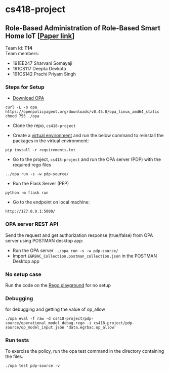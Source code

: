 # cs418-project
## Role-Based Administration of Role-Based Smart Home IoT [<a href="https://www.profsandhu.com/confrnc/misconf/satcps21-mehrnoosh.pdf">Paper link</a>]
Team Id: <b>T14</b> <br>
Team members: 
- 191EE247 Sharvani Somayaji
- 191CS117 Deepta Devkota 
- 191CS142 Prachi Priyam Singh

### Steps for Setup
- <a href="https://www.openpolicyagent.org/docs/latest/#running-opa">Download OPA</a>
```
curl -L -o opa https://openpolicyagent.org/downloads/v0.45.0/opa_linux_amd64_static
chmod 755 ./opa
```
- Clone the repo, `cs418-project`

- Create a <a href="https://docs.python.org/3/library/venv.html">virtual environment</a> and run the below command to reinstall the packages in the virtual environment:
```
pip install -r requirements.txt
```
- Go to the project, `cs418-project` and run the OPA server (PDP) with the required rego files
```
../opa run -s -w pdp-source/
```
- Run the Flask Server (PEP)
```
python -m flask run
```
- Go to the endpoint on local machine:
```
http://127.0.0.1:5000/
```

### OPA server REST API
Send the request and get authorization response (true/false) from OPA server using POSTMAN desktop app:
- Run the OPA server `../opa run -s -w pdp-source/`
- Import `EGRBAC_Collection.postman_collection.json` in the POSTMAN Desktop app



### No setup case
Run the code on the <a href="https://play.openpolicyagent.org/">Rego playground</a> for no setup

### Debugging
for debugging and getting the value of op_allow
```
./opa eval -f raw -d cs418-project/pdp-source/operational_model_debug.rego -i cs418-project/pdp-source/op_model_input.json 'data.egrbac.op_allow'
```

### Run tests
To exercise the policy, run the opa test command in the directory containing the files.
```
./opa test pdp-source -v
```
